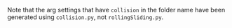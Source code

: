 Note that the arg settings that have `collision` in the folder name have been generated using `collision.py`, not `rollingSliding.py`.
